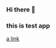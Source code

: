 ### Hi there 👋
### this is test app
[a link](https://github.com/AlexeyBarsukov/AlexeyBarsukov/blob/main/best-app/README.md)
